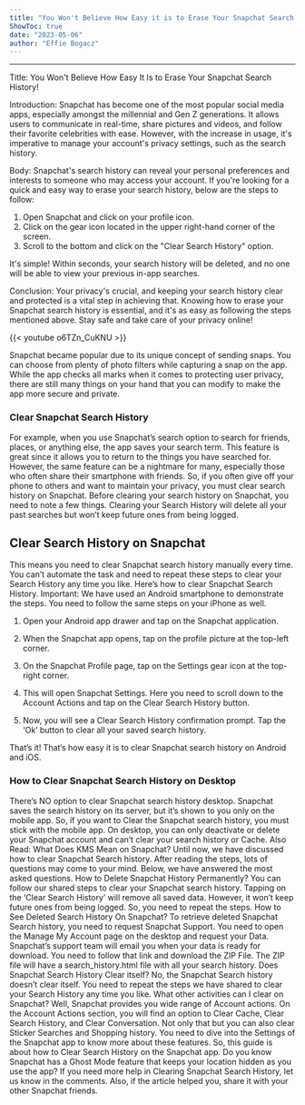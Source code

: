 ```yaml
---
title: "You Won't Believe How Easy it is to Erase Your Snapchat Search History!"
ShowToc: true 
date: "2023-05-06"
author: "Effie Bogacz"
---
```

*****
Title: You Won't Believe How Easy It Is to Erase Your Snapchat Search History!

Introduction:
Snapchat has become one of the most popular social media apps, especially amongst the millennial and Gen Z generations. It allows users to communicate in real-time, share pictures and videos, and follow their favorite celebrities with ease. However, with the increase in usage, it's imperative to manage your account's privacy settings, such as the search history.

Body:
Snapchat's search history can reveal your personal preferences and interests to someone who may access your account. If you're looking for a quick and easy way to erase your search history, below are the steps to follow:

1. Open Snapchat and click on your profile icon.
2. Click on the gear icon located in the upper right-hand corner of the screen.
3. Scroll to the bottom and click on the "Clear Search History" option.

It's simple! Within seconds, your search history will be deleted, and no one will be able to view your previous in-app searches.

Conclusion:
Your privacy's crucial, and keeping your search history clear and protected is a vital step in achieving that. Knowing how to erase your Snapchat search history is essential, and it's as easy as following the steps mentioned above. Stay safe and take care of your privacy online!

{{< youtube o6TZn_CuKNU >}} 



Snapchat became popular due to its unique concept of sending snaps. You can choose from plenty of photo filters while capturing a snap on the app.
While the app checks all marks when it comes to protecting user privacy, there are still many things on your hand that you can modify to make the app more secure and private.

 
### Clear Snapchat Search History


For example, when you use Snapchat’s search option to search for friends, places, or anything else, the app saves your search term. This feature is great since it allows you to return to the things you have searched for.
However, the same feature can be a nightmare for many, especially those who often share their smartphone with friends. So, if you often give off your phone to others and want to maintain your privacy, you must clear search history on Snapchat.
Before clearing your search history on Snapchat, you need to note a few things. Clearing your Search History will delete all your past searches but won’t keep future ones from being logged.

 
## Clear Search History on Snapchat


This means you need to clear Snapchat search history manually every time. You can’t automate the task and need to repeat these steps to clear your Search History any time you like. Here’s how to clear Snapchat Search History.
Important: We have used an Android smartphone to demonstrate the steps. You need to follow the same steps on your iPhone as well.
1. Open your Android app drawer and tap on the Snapchat application.
2. When the Snapchat app opens, tap on the profile picture at the top-left corner.

3. On the Snapchat Profile page, tap on the Settings gear icon at the top-right corner.

4. This will open Snapchat Settings. Here you need to scroll down to the Account Actions and tap on the Clear Search History button.

5. Now, you will see a Clear Search History confirmation prompt. Tap the ‘Ok‘ button to clear all your saved search history.

That’s it! That’s how easy it is to clear Snapchat search history on Android and iOS.

 
### How to Clear Snapchat Search History on Desktop


There’s NO option to clear Snapchat search history desktop. Snapchat saves the search history on its server, but it’s shown to you only on the mobile app.
So, if you want to Clear the Snapchat search history, you must stick with the mobile app. On desktop, you can only deactivate or delete your Snapchat account and can’t clear your search history or Cache.
Also Read: What Does KMS Mean on Snapchat?
Until now, we have discussed how to clear Snapchat Search history. After reading the steps, lots of questions may come to your mind. Below, we have answered the most asked questions.
How to Delete Snapchat History Permanently?
You can follow our shared steps to clear your Snapchat search history. Tapping on the ‘Clear Search History’ will remove all saved data. However, it won’t keep future ones from being logged. So, you need to repeat the steps.
How to See Deleted Search History On Snapchat?
To retrieve deleted Snapchat Search history, you need to request Snapchat Support. You need to open the Manage My Account page on the desktop and request your Data.
Snapchat’s support team will email you when your data is ready for download. You need to follow that link and download the ZIP File. The ZIP file will have a search_history.html file with all your search history.
Does Snapchat Search History Clear itself?
No, the Snapchat Search history doesn’t clear itself. You need to repeat the steps we have shared to clear your Search History any time you like.
What other activities can I clear on Snapchat?
Well, Snapchat provides you wide range of Account actions. On the Account Actions section, you will find an option to Clear Cache, Clear Search History, and Clear Conversation.
Not only that but you can also clear Sticker Searches and Shopping history. You need to dive into the Settings of the Snapchat app to know more about these features.
So, this guide is about how to Clear Search History on the Snapchat app. Do you know Snapchat has a Ghost Mode feature that keeps your location hidden as you use the app?
If you need more help in Clearing Snapchat Search History, let us know in the comments. Also, if the article helped you, share it with your other Snapchat friends.




